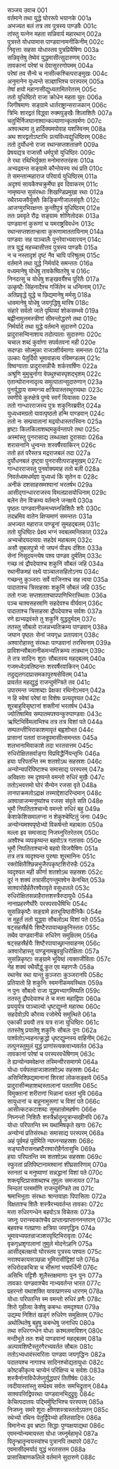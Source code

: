 सञ्जय उवाच	001  
वर्तमाने तथा युद्धे घोररूपे भयानके	001a  
अभज्यत बलं तत्र तव पुत्रस्य पाण्डवैः	001c  
तांस्तु यत्नेन महता सन्निवार्य महारथान्	002a  
पुत्रस्ते योधयामास पाण्डवानामनीकिनीम्	002c  
निवृत्ताः सहसा योधास्तव पुत्रप्रियैषिणः	003a  
सन्निवृत्तेषु तेष्वेवं युद्धमासीत्सुदारुणम्	003c  
तावकानां परेषां च देवासुररणोपमम्	004a  
परेषां तव सैन्ये च नासीत्कश्चित्पराङ्मुखः	004c  
अनुमानेन युध्यन्ते सञ्ज्ञाभिश्च परस्परम्	005a  
तेषां क्षयो महानासीद्युध्यतामितरेतरम्	005c  
ततो युधिष्ठिरो राजा क्रोधेन महता युतः	006a  
जिगीषमाणः सङ्ग्रामे धार्तराष्ट्रान्सराजकान्	006c  
त्रिभिः शारद्वतं विद्ध्वा रुक्मपुङ्खैः शिलाशितैः	007a  
चतुर्भिर्निजघानाश्वान्कल्याणान्कृतवर्मणः	007c  
अश्वत्थामा तु हार्दिक्यमपोवाह यशस्विनम्	008a  
अथ शारद्वतोऽष्टाभिः प्रत्यविध्यद्युधिष्ठिरम्	008c  
ततो दुर्योधनो राजा रथान्सप्तशतान्रणे	009a  
प्रेषयद्यत्र राजासौ धर्मपुत्रो युधिष्ठिरः	009c  
ते रथा रथिभिर्युक्ता मनोमारुतरंहसः	010a  
अभ्यद्रवन्त सङ्ग्रामे कौन्तेयस्य रथं प्रति	010c  
ते समन्तान्महाराज परिवार्य युधिष्ठिरम्	011a  
अदृश्यं सायकैश्चक्रुर्मेघा इव दिवाकरम्	011c  
नामृष्यन्त सुसंरब्धाः शिखण्डिप्रमुखा रथाः	012a  
रथैरग्र्यजवैर्युक्तैः किङ्किणीजालसंवृतैः	012c  
आजग्मुरभिरक्षन्तः कुन्तीपुत्रं युधिष्ठिरम्	012e  
ततः प्रववृते रौद्रः सङ्ग्रामः शोणितोदकः	013a  
पाण्डवानां कुरूणां च यमराष्ट्रविवर्धनः	013c  
रथान्सप्तशतान्हत्वा कुरूणामाततायिनाम्	014a  
पाण्डवाः सह पाञ्चालैः पुनरेवाभ्यवारयन्	014c  
तत्र युद्धं महच्चासीत्तव पुत्रस्य पाण्डवैः	015a  
न च नस्तादृशं दृष्टं नैव चापि परिश्रुतम्	015c  
वर्तमाने तथा युद्धे निर्मर्यादे समन्ततः	016a  
वध्यमानेषु योधेषु तावकेष्वितरेषु च	016c  
निनदत्सु च योधेषु शङ्खवर्यैश्च पूरितैः	017a  
उत्कृष्टैः सिंहनादैश्च गर्जितेन च धन्विनाम्	017c  
अतिप्रवृद्धे युद्धे च छिद्यमानेषु मर्मसु	018a  
धावमानेषु योधेषु जयगृद्धिषु मारिष	018c  
संहारे सर्वतो जाते पृथिव्यां शोकसम्भवे	019a  
बह्वीनामुत्तमस्त्रीणां सीमन्तोद्धरणे तथा	019c  
निर्मर्यादे तथा युद्धे वर्तमाने सुदारुणे	020a  
प्रादुरासन्विनाशाय तदोत्पाताः सुदारुणाः	020c  
चचाल शब्दं कुर्वाणा सपर्वतवना मही	020e  
सदण्डाः सोल्मुका राजञ्शीर्यमाणाः समन्ततः	021a  
उल्काः पेतुर्दिवो भूमावाहत्य रविमण्डलम्	021c  
विष्वग्वाताः प्रादुरासन्नीचैः शर्करवर्षिणः	022a  
अश्रूणि मुमुचुर्नागा वेपथुश्चास्पृशद्भृशम्	022c  
एतान्घोराननादृत्य समुत्पातान्सुदारुणान्	023a  
पुनर्युद्धाय सम्मन्त्र्य क्षत्रियास्तस्थुरव्यथाः	023c  
रमणीये कुरुक्षेत्रे पुण्ये स्वर्गं यियासवः	023e  
ततो गान्धारराजस्य पुत्रः शकुनिरब्रवीत्	024a  
युध्यध्वमग्रतो यावत्पृष्ठतो हन्मि पाण्डवान्	024c  
ततो नः सम्प्रयातानां मद्रयोधास्तरस्विनः	025a  
हृष्टाः किलकिलाशब्दमकुर्वन्तापरे तथा	025c  
अस्मांस्तु पुनरासाद्य लब्धलक्षा दुरासदाः	026a  
शरासनानि धुन्वन्तः शरवर्षैरवाकिरन्	026c  
ततो हतं परैस्तत्र मद्रराजबलं तदा	027a  
दुर्योधनबलं दृष्ट्वा पुनरासीत्पराङ्मुखम्	027c  
गान्धारराजस्तु पुनर्वाक्यमाह ततो बली	028a  
निवर्तध्वमधर्मज्ञा युध्यध्वं किं सृतेन वः	028c  
अनीकं दशसाहस्रमश्वानां भरतर्षभ	029a  
आसीद्गान्धारराजस्य विमलप्रासयोधिनाम्	029c  
बलेन तेन विक्रम्य वर्तमाने जनक्षये	030a  
पृष्ठतः पाण्डवानीकमभ्यघ्नन्निशितैः शरैः	030c  
तदभ्रमिव वातेन क्षिप्यमाणं समन्ततः	031a  
अभज्यत महाराज पाण्डूनां सुमहद्बलम्	031c  
ततो युधिष्ठिरः प्रेक्ष्य भग्नं स्वबलमन्तिकात्	032a  
अभ्यचोदयदव्यग्रः सहदेवं महाबलम्	032c  
असौ सुबलपुत्रो नो जघनं पीड्य दंशितः	033a  
सेनां निसूदयन्त्येष पश्य पाण्डव दुर्मतिम्	033c  
गच्छ त्वं द्रौपदेयाश्च शकुनिं सौबलं जहि	034a  
रथानीकमहं रक्ष्ये पाञ्चालसहितोऽनघ	034c  
गच्छन्तु कुञ्जराः सर्वे वाजिनश्च सह त्वया	035a  
पादाताश्च त्रिसाहस्राः शकुनिं सौबलं जहि	035c  
ततो गजाः सप्तशताश्चापपाणिभिरास्थिताः	036a  
पञ्च चाश्वसहस्राणि सहदेवश्च वीर्यवान्	036c  
पादाताश्च त्रिसाहस्रा द्रौपदेयाश्च सर्वशः	037a  
रणे ह्यभ्यद्रवंस्ते तु शकुनिं युद्धदुर्मदम्	037c  
ततस्तु सौबलो राजन्नभ्यतिक्रम्य पाण्डवान्	038a  
जघान पृष्ठतः सेनां जयगृध्रः प्रतापवान्	038c  
अश्वारोहास्तु संरब्धाः पाण्डवानां तरस्विनाम्	039a  
प्राविशन्सौबलानीकमभ्यतिक्रम्य तान्रथान्	039c  
ते तत्र सादिनः शूराः सौबलस्य महद्बलम्	040a  
गजमध्येऽवतिष्ठन्तः शरवर्षैरवाकिरन्	040c  
तदुद्यतगदाप्रासमकापुरुषसेवितम्	041a  
प्रावर्तत महद्युद्धं राजन्दुर्मन्त्रिते तव	041c  
उपारमन्त ज्याशब्दाः प्रेक्षका रथिनोऽभवन्	042a  
न हि स्वेषां परेषां वा विशेषः प्रत्यदृश्यत	042c  
शूरबाहुविसृष्टानां शक्तीनां भरतर्षभ	043a  
ज्योतिषामिव सम्पातमपश्यन्कुरुपाण्डवाः	043c  
ऋष्टिभिर्विमलाभिश्च तत्र तत्र विशां पते	044a  
सम्पतन्तीभिराकाशमावृतं बह्वशोभत	044c  
प्रासानां पततां राजन्रूपमासीत्समन्ततः	045a  
शलभानामिवाकाशे तदा भरतसत्तम	045c  
रुधिरोक्षितसर्वाङ्गा विप्रविद्धैर्नियन्तृभिः	046a  
हयाः परिपतन्ति स्म शतशोऽथ सहस्रशः	046c  
अन्योन्यपरिपिष्टाश्च समासाद्य परस्परम्	047a  
अविक्षताः स्म दृश्यन्ते वमन्तो रुधिरं मुखैः	047c  
ततोऽभवत्तमो घोरं सैन्येन रजसा वृते	048a  
तानपाक्रमतोऽद्राक्षं तस्माद्देशादरिन्दमान्	048c  
अश्वान्राजन्मनुष्यांश्च रजसा संवृते सति	048e  
भूमौ निपतिताश्चान्ये वमन्तो रुधिरं बहु	049a  
केशाकेशिसमालग्ना न शेकुश्चेष्टितुं जनाः	049c  
अन्योन्यमश्वपृष्ठेभ्यो विकर्षन्तो महाबलाः	050a  
मल्ला इव समासाद्य निजघ्नुरितरेतरम्	050c  
अश्वैश्च व्यपकृष्यन्त बहवोऽत्र गतासवः	050e  
भूमौ निपतिताश्चान्ये बहवो विजयैषिणः	051a  
तत्र तत्र व्यदृश्यन्त पुरुषाः शूरमानिनः	051c  
रक्तोक्षितैश्छिन्नभुजैरपकृष्टशिरोरुहैः	052a  
व्यदृश्यत मही कीर्णा शतशोऽथ सहस्रशः	052c  
दूरं न शक्यं तत्रासीद्गन्तुमश्वेन केनचित्	053a  
साश्वारोहैर्हतैरश्वैरावृते वसुधातले	053c  
रुधिरोक्षितसन्नाहैरात्तशस्त्रैरुदायुधैः	054a  
नानाप्रहरणैर्घोरैः परस्परवधैषिभिः	054c  
सुसन्निकृष्टैः सङ्ग्रामे हतभूयिष्ठसैनिकैः	054e  
स मुहूर्तं ततो युद्ध्वा सौबलोऽथ विशां पते	055a  
षट्सहस्रैर्हयैः शिष्टैरपायाच्छकुनिस्ततः	055c  
तथैव पाण्डवानीकं रुधिरेण समुक्षितम्	056a  
षट्सहस्रैर्हयैः शिष्टैरपायाच्छ्रान्तवाहनम्	056c  
अश्वारोहास्तु पाण्डूनामब्रुवन्रुधिरोक्षिताः	057a  
सुसन्निकृष्टाः सङ्ग्रामे भूयिष्ठं त्यक्तजीविताः	057c  
नेह शक्यं रथैर्योद्धुं कुत एव महागजैः	058a  
रथानेव रथा यान्तु कुञ्जराः कुञ्जरानपि	058c  
प्रतियातो हि शकुनिः स्वमनीकमवस्थितः	059a  
न पुनः सौबलो राजा युद्धमभ्यागमिष्यति	059c  
ततस्तु द्रौपदेयाश्च ते च मत्ता महाद्विपाः	060a  
प्रययुर्यत्र पाञ्चाल्यो धृष्टद्युम्नो महारथः	060c  
सहदेवोऽपि कौरव्य रजोमेघे समुत्थिते	061a  
एकाकी प्रययौ तत्र यत्र राजा युधिष्ठिरः	061c  
ततस्तेषु प्रयातेषु शकुनिः सौबलः पुनः	062a  
पार्श्वतोऽभ्यहनत्क्रुद्धो धृष्टद्युम्नस्य वाहिनीम्	062c  
तत्पुनस्तुमुलं युद्धं प्राणांस्त्यक्त्वाभ्यवर्तत	063a  
तावकानां परेषां च परस्परवधैषिणाम्	063c  
ते ह्यन्योन्यमवेक्षन्त तस्मिन्वीरसमागमे	064a  
योधाः पर्यपतन्राजञ्शतशोऽथ सहस्रशः	064c  
असिभिश्छिद्यमानानां शिरसां लोकसङ्क्षये	065a  
प्रादुरासीन्महाशब्दस्तालानां पततामिव	065c  
विमुक्तानां शरीराणां भिन्नानां पततां भुवि	066a  
सायुधानां च बाहूनामुरूणां च विशां पते	066c  
आसीत्कटकटाशब्दः सुमहान्रोमहर्षणः	066e  
निघ्नन्तो निशितैः शस्त्रैर्भ्रातॄन्पुत्रान्सखीनपि	067a  
योधाः परिपतन्ति स्म यथामिषकृते खगाः	067c  
अन्योन्यं प्रतिसंरब्धाः समासाद्य परस्परम्	068a  
अहं पूर्वमहं पूर्वमिति न्यघ्नन्सहस्रशः	068c  
सङ्घातैरासनभ्रष्टैरश्वारोहैर्गतासुभिः	069a  
हयाः परिपतन्ति स्म शतशोऽथ सहस्रशः	069c  
स्फुरतां प्रतिपिष्टानामश्वानां शीघ्रसारिणाम्	070a  
स्तनतां च मनुष्याणां सन्नद्धानां विशां पते	070c  
शक्त्यृष्टिप्रासशब्दश्च तुमुलः समजायत	071a  
भिन्दतां परमर्माणि राजन्दुर्मन्त्रिते तव	071c  
श्रमाभिभूताः संरब्धाः श्रान्तवाहाः पिपासिताः	072a  
विक्षताश्च शितैः शस्त्रैरभ्यवर्तन्त तावकाः	072c  
मत्ता रुधिरगन्धेन बहवोऽत्र विचेतसः	073a  
जघ्नुः परान्स्वकांश्चैव प्राप्तान्प्राप्ताननन्तरान्	073c  
बहवश्च गतप्राणाः क्षत्रिया जयगृद्धिनः	074a  
भूमावभ्यपतन्राजञ्शरवृष्टिभिरावृताः	074c  
वृकगृध्रशृगालानां तुमुले मोदनेऽहनि	075a  
आसीद्बलक्षयो घोरस्तव पुत्रस्य पश्यतः	075c  
नराश्वकायसञ्छन्ना भूमिरासीद्विशां पते	076a  
रुधिरोदकचित्रा च भीरूणां भयवर्धिनी	076c  
असिभिः पट्टिशैः शूलैस्तक्षमाणाः पुनः पुनः	077a  
तावकाः पाण्डवाश्चैव नाभ्यवर्तन्त भारत	077c  
प्रहरन्तो यथाशक्ति यावत्प्राणस्य धारणम्	078a  
योधाः परिपतन्ति स्म वमन्तो रुधिरं व्रणैः	078c  
शिरो गृहीत्वा केशेषु कबन्धः समदृश्यत	079a  
उद्यम्य निशितं खड्गं रुधिरेण समुक्षितम्	079c  
अथोत्थितेषु बहुषु कबन्धेषु जनाधिप	080a  
तथा रुधिरगन्धेन योधाः कश्मलमाविशन्	080c  
मन्दीभूते ततः शब्दे पाण्डवानां महद्बलम्	081a  
अल्पावशिष्टैस्तुरगैरभ्यवर्तत सौबलः	081c  
ततोऽभ्यधावंस्त्वरिताः पाण्डवा जयगृद्धिनः	082a  
पदातयश्च नागाश्च सादिनश्चोद्यतायुधाः	082c  
कोष्टकीकृत्य चाप्येनं परिक्षिप्य च सर्वशः	083a  
शस्त्रैर्नानाविधैर्जघ्नुर्युद्धपारं तितीर्षवः	083c  
त्वदीयास्तांस्तु सम्प्रेक्ष्य सर्वतः समभिद्रुतान्	084a  
साश्वपत्तिद्विपरथाः पाण्डवानभिदुद्रुवुः	084c  
केचित्पदातयः पद्भिर्मुष्टिभिश्च परस्परम्	085a  
निजघ्नुः समरे शूराः क्षीणशस्त्रास्ततोऽपतन्	085c  
रथेभ्यो रथिनः पेतुर्द्विपेभ्यो हस्तिसादिनः	086a  
विमानेभ्य इव भ्रष्टाः सिद्धाः पुण्यक्षयाद्यथा	086c  
एवमन्योन्यमायस्ता योधा जघ्नुर्महामृधे	087a  
पितॄन्भ्रातॄन्वयस्यांश्च पुत्रानपि तथापरे	087c  
एवमासीदमर्यादं युद्धं भरतसत्तम	088a  
प्रासासिबाणकलिले वर्तमाने सुदारुणे	088c  
